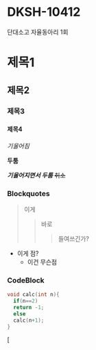 # DKSH-10412
단대소고 자율동아리 1회

# 제목1
## 제목2
### 제목3
#### 제목4

*기울어짐*

**두툼**

***기울어지면서 두툼***
~~취소~~

### Blockquotes

>이게
>>바로
>>>들여쓰긴가?

* 이게 점?
  * 이건 무슨점

### CodeBlock
``` c
void calc(int n){
  if(n==2)
  return -1;
  else
  calc(n+1);
}
```
[

